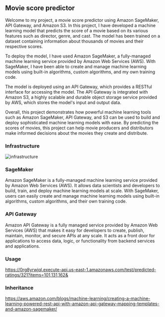 ## Movie score predictor

Welcome to my project, a movie score predictor using Amazon SageMaker, API Gateway, and Amazon S3. In this project, I
have developed a machine learning model that predicts the score of a movie based on its various features such as
director, genre, and cast. The model has been trained on a dataset containing information about thousands of movies and
their respective scores.

To deploy the model, I have used Amazon SageMaker, a fully-managed machine learning service provided by Amazon Web
Services (AWS). With SageMaker, I have been able to create and manage machine learning models using built-in algorithms,
custom algorithms, and my own training code.

The model is deployed using an API Gateway, which provides a RESTful interface for accessing the model. The API Gateway
is integrated with Amazon S3, a highly scalable and durable object storage service provided by AWS, which stores the
model's input and output data.

Overall, this project demonstrates how powerful machine learning tools such as Amazon SageMaker, API Gateway, and S3 can
be used to build and deploy sophisticated machine learning models with ease. By predicting the scores of movies, this
project can help movie producers and distributors make informed decisions about the movies they create and distribute.

### Infrastructure

![infrastructure](https://d2908q01vomqb2.cloudfront.net/f1f836cb4ea6efb2a0b1b99f41ad8b103eff4b59/2020/03/04/api-gateway-sagemaker-1.gif)

### SageMaker

Amazon SageMaker is a fully-managed machine learning service provided by Amazon Web Services (AWS). It allows data
scientists and developers to build, train, and deploy machine learning models at scale. With SageMaker, users can easily
create and manage machine learning models using built-in algorithms, custom algorithms, and their own training code.

### API Gateway

Amazon API Gateway is a fully managed service provided by Amazon Web Services (AWS) that makes it easy for developers to
create, publish, maintain, monitor, and secure APIs at any scale. It acts as a front door for applications to access
data, logic, or functionality from backend services and applications.

### Usage

https://0rg8yrwjql.execute-api.us-east-1.amazonaws.com/test/predicted-ratings/321?items=101,131,162&

### Inheritance

https://aws.amazon.com/blogs/machine-learning/creating-a-machine-learning-powered-rest-api-with-amazon-api-gateway-mapping-templates-and-amazon-sagemaker/